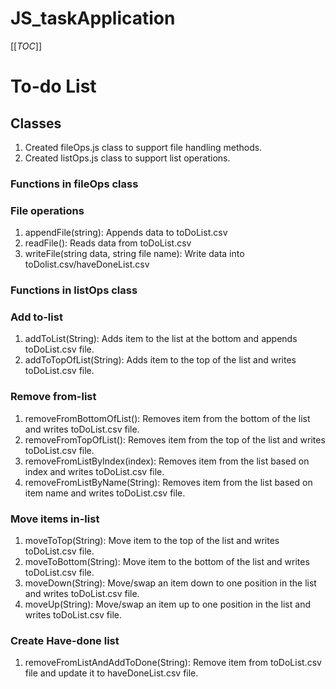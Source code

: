 # JS_taskApplication

[[_TOC_]]

# To-do List

## Classes

1. Created fileOps.js class to support file handling methods.
2. Created listOps.js class to support list operations.

### Functions in fileOps class

### File operations

1. appendFile(string): Appends data to toDoList.csv
2. readFile(): Reads data from toDoList.csv
3. writeFile(string data, string file name): Write data into toDolist.csv/haveDoneList.csv

### Functions in listOps class

### Add to-list

1. addToList(String): Adds item to the list at the bottom and appends toDoList.csv file.
2. addToTopOfList(String): Adds item to the top of the list and writes toDoList.csv file.

### Remove from-list

1. removeFromBottomOfList(): Removes item from the bottom of the list and writes toDoList.csv file.
2. removeFromTopOfList(): Removes item from the top of the list and writes toDoList.csv file.
3. removeFromListByIndex(index): Removes item from the list based on index and writes toDoList.csv file.
4. removeFromListByName(String): Removes item from the list based on item name and writes toDoList.csv file.

### Move items in-list

1. moveToTop(String): Move item to the top of the list and writes toDoList.csv file.
2. moveToBottom(String): Move item to the bottom of the list and writes toDoList.csv file.
3. moveDown(String): Move/swap an item down to one position in the list and writes toDoList.csv file.
4. moveUp(String): Move/swap an item up to one position in the list and writes toDoList.csv file.

### Create Have-done list

1. removeFromListAndAddToDone(String): Remove item from toDoList.csv file and update it to haveDoneList.csv file.
